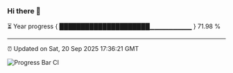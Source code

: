 ### Hi there 👋

⏳ Year progress { █████████████████████▁▁▁▁▁▁▁▁▁ } 71.98 %

---

⏰ Updated on Sat, 20 Sep 2025 17:36:21 GMT

![Progress Bar CI](https://github.com/IshwaranRudhara/GIT-ACTION/workflows/Progress%20Bar%20CI/badge.svg)
